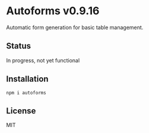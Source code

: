 # Autoforms v0.9.16

Automatic form generation for basic table management.

## Status

In progress, not yet functional

## Installation

`npm i autoforms`

## License

MIT
